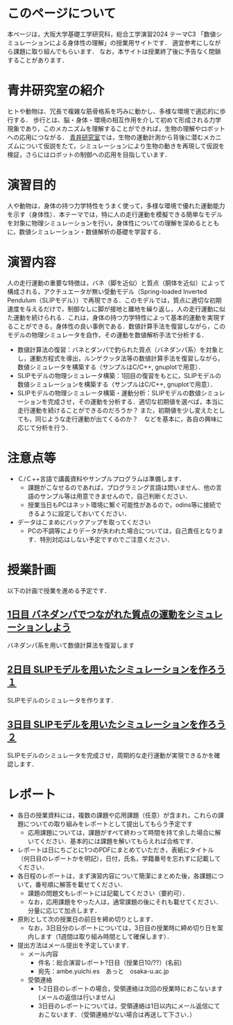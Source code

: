 # このページについて
本ページは，大阪大学基礎工学研究科，総合工学演習2024 テーマC3 「数値シミュレーションによる身体性の理解」の授業用サイトです．
適宜参考にしながら課題に取り組んでもらいます．
なお，本サイトは授業終了後に予告なく閉鎖することがあります．

# 青井研究室の紹介
ヒトや動物は、冗長で複雑な筋骨格系を巧みに動かし、多様な環境で適応的に歩行する．
歩行とは、脳・身体・環境の相互作用を介して初めて形成される力学現象であり，このメカニズムを理解することができれば，生物の理解やロボットへの応用につながる．
[青井研究室](https://mechbiosys.me.es.osaka-u.ac.jp/)では，生物の運動計測から背後に潜むメカニズムについて仮説をたて，シミュレーションにより生物の動きを再現して仮説を検証，さらにはロボットの制御への応用を目指しています．

# 演習目的
人や動物は，身体の持つ力学特性をうまく使って，多様な環境で優れた運動能力を示す（身体性）．本テーマでは，特に人の走行運動を模擬できる簡単なモデルを対象に物理シミュレーションを行い，身体性についての理解を深めるとともに，数値シミュレーション・数値解析の基礎を学習する．

# 演習内容
人の走行運動の重要な特徴は，バネ（脚を近似）と質点（胴体を近似）によって構成される，アクチュエータが無い受動モデル（Spring-loaded Inverted Pendulum（SLIPモデル））で再現できる．このモデルでは，質点に適切な初期速度を与えるだけで，制御なしに脚が接地と離地を繰り返し，人の走行運動に似た運動を続けられる．これは，身体の持つ力学特性によって基本的運動を実現することができる，身体性の良い事例である．数値計算手法を復習しながら，このモデルの物理シミュレータを自作，その運動を数値解析手法で分析する．
- 数値計算法の復習：バネとダンパで釣られた質点（バネダンパ系）を対象とし，運動方程式を導出，ルンゲクッタ法等の数値計算手法を復習しながら，数値シミュレータを構築する（サンプルはC/C++, gnuplotで用意）．
- SLIPモデルの物理シミュレータ構築：1回目の復習をもとに，SLIPモデルの数値シミュレーションを構築する（サンプルはC/C++, gnuplotで用意）．
- SLIPモデルの物理シミュレータ構築・運動分析：SLIPモデルの数値シミュレーションを完成させ，その運動を分析する．適切な初期値を選べば，本当に走行運動を続けることができるのだろうか？ また，初期値を少し変えたとしても，同じような走行運動が出てくるのか？　などを基本に，各自の興味に応じて分析を行う．

# 注意点等
- Ｃ/Ｃ++言語で講義資料やサンプルプログラムは準備します．
  - 課題がこなせるのであれば，プログラミング言語は問いません．他の言語のサンプル等は用意できませんので，自己判断ください．
  - 授業当日もPCはネット環境に繋ぐ可能性があるので，odins等に接続できるように設定しておいてください．
- データはこまめにバックアップを取ってください
  - PCの不調等によりデータが失われた場合については，自己責任となります．特別対応はしない予定ですのでご注意ください．

# 授業計画
以下の計画で授業を進める予定です．

## [1日目 バネダンパでつながれた質点の運動をシミュレーションしよう](https://github.com/amby-1/sogoenshu_2023/blob/main/Day_1.md)
バネダンパ系を用いて数値計算法を復習します

## [2日目 SLIPモデルを用いたシミュレーションを作ろう１](https://github.com/amby-1/sogoenshu_2023/blob/main/Day_2-3.md)
SLIPモデルのシミュレータを作ります．

## [3日目 SLIPモデルを用いたシミュレーションを作ろう２](https://github.com/amby-1/sogoenshu_2023/blob/main/Day_2-3.md)
SLIPモデルのシミュレータを完成させ，周期的な走行運動が実現できるかを確認します．

# レポート
- 各日の授業資料には，複数の課題や応用課題（任意）が含まれ，これらの課題についての取り組みをレポートとして提出してもらう予定です
  - 応用課題については，課題がすべて終わって時間を持て余した場合に解いてください．基本的には課題を解いてもらえれば合格です．
- レポートは日にちごとに1つのPDFにまとめていただき，表紙にタイトル（何日目のレポートかを明記），日付，氏名，学籍番号を忘れずに記載してください．
- 各日程のレポートは，まず演習内容について簡潔にまとめた後，各課題について，番号順に解答を載せてください．
  - 課題の問題文もレポートには記載してください（要約可）．
  - なお，応用課題をやった人は，通常課題の後にそれも載せてください．分量に応じて加点します．
- 原則として次の授業日の前日を締め切りとします．
   - なお，3日目分のレポートについては，3日目の授業時に締め切り日を案内します（1週間は取り組み時間として確保します）．
- 提出方法はメール提出を予定しています．
  - メール内容
    - 件名：総合演習レポート?日目（授業日10/??）(名前)
    - 宛先：ambe.yuichi.es　あっと　osaka-u.ac.jp
  - 受領連絡
    - 1-2日目のレポートの場合，受領連絡は次回の授業時におこないます(メールの返信は行いません)
    - 3日目のレポートについては，受領連絡は1日以内にメール返信にておこないます．（受領連絡がない場合は再送して下さい．）
